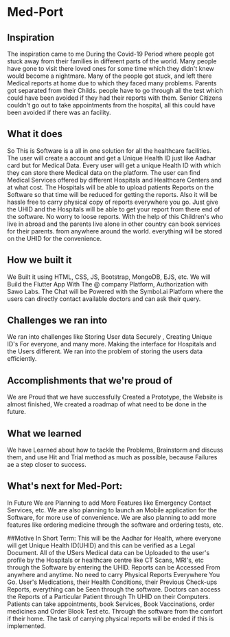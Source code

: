 # Med-Port

## Inspiration
The inspiration came to me During the Covid-19 Period where people got stuck away from their families in different parts of the world. Many people have gone to visit there loved ones for some time which they didn't knew would become a nightmare. Many of the people got stuck, and left there Medical reports at home due to which they faced many problems. Parents got separated from their Childs. people have to go through all the test which could have been avoided if they had their reports with them. Senior Citizens couldn't go out to take appointments from the hospital, all this could have been avoided if there was an facility. 

## What it does
So This is Software is a all in one solution for all the healthcare facilities. The user will create a account and get a Unique Health ID just like Aadhar card but for Medical Data. Every user will get a unique Health ID with which they can store there Medical data on the platform. The user can find Medical Services offered by different Hospitals and Healthcare Centers and at what cost. The Hospitals will be able to upload patients Reports on the Software so that time will be reduced for getting the reports. Also it will be hassle free to carry physical copy of reports everywhere you go. Just give the UHID and the Hospitals will be able to get your report from there end of the software. No worry to loose reports. With the help of this Children's who live in abroad and the parents live alone in other country can book services for their parents. from anywhere around the world. everything will be stored on the UHID for the convenience.

## How we built it
We Built it using HTML, CSS, JS, Bootstrap, MongoDB, EJS, etc.
We will Build the Flutter App With The @ company Platform, Authorization with Sawo Labs.
The Chat will be Powered with the Symbol.ai Platform where the users can directly contact available doctors and can ask their query.

## Challenges we ran into
We ran into challenges like Storing User data Securely , Creating Unique ID's For everyone, and many more. Making the interface for Hospitals and the Users different. We ran into the problem of storing the users data efficiently.

## Accomplishments that we're proud of
We are Proud that we have successfully Created a Prototype, the Website is almost finished,  We created a roadmap of what need to be done in the future.

## What we learned
We have Learned about how to tackle the Problems, Brainstorm and discuss them, and use Hit and Trial method as much as possible, because Failures ae a step closer to success.

## What's next for Med-Port:
In Future We are Planning to add More Features like Emergency Contact Services, etc. We are also planning to launch an Mobile application for the Software, for more use of convenience. We are also planning to add more features like ordering medicine through the software and ordering tests, etc.

##Motive In Short Term:
This will be the Aadhar for Health, where everyone will get Unique Health ID(UHID) and this can be verified as a Legal Document.
All of the USers Medical data can be Uploaded to the user's profile by the Hospitals or healthcare centre like CT Scans, MRI's, etc  through the Software by entering the UHID.
Reports can be Accessed From anywhere and anytime.
No need to carry Physical Reports Everywhere You Go.
User's Medications, their Health Conditions, their Previous Check-ups Reports, everything can be Seen through the software.
Doctors can access the Reports of a Particular Patient through Th UHID on their Computers.
Patients can take appointments, book Services, Book Vaccinations, order medicines and Order Blook Test etc. Through the software from the comfort if their home.
The task of carrying physical reports will be ended if this is implemented.
